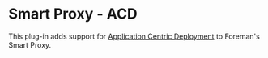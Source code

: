 # Smart Proxy - ACD

This plug-in adds support for [Application Centric Deployment](https://github.com/ATIX-AG/foreman_acd) to Foreman's Smart Proxy.
